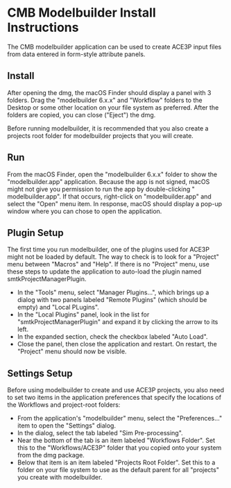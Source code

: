 # CMB Modelbuilder Install Instructions

The CMB modelbuilder application can be used to create ACE3P input
files from data entered in form-style attribute panels.


## Install

After opening the dmg, the macOS Finder should display a panel with 3
folders. Drag the "modelbuilder 6.x.x" and "Workflow" folders to the
Desktop or some other location on your file system as preferred. After
the folders are copied, you can close ("Eject") the dmg.

Before running modelbuilder, it is recommended that you also create a
projects root folder for modelbuilder projects that you will create.


## Run

From the macOS Finder, open the "modelbuilder 6.x.x" folder to show the
"modelbuilder.app" application. Because the app is not signed, macOS might
not give you permission to run the app by double-clicking " modelbuilder.app".
If that occurs, right-click on "modelbuilder.app" and select the "Open" menu
item. In response, macOS should display a pop-up window where you can chose
to open the application.


## Plugin Setup

The first time you run modelbuilder, one of the plugins used for ACE3P might
not be loaded by default. The way to check is to look for a "Project" menu
between "Macros" and "Help". If there is no "Project" menu, use these steps to
update the application to auto-load the plugin named smtkProjectManagerPlugin.

* In the "Tools" menu, select "Manager Plugins...", which brings up a dialog
  with two panels labeled "Remote Plugins" (which should be empty) and
  "Local PLugins".
* In the "Local Plugins" panel, look in the list for
  "smtkProjectManagerPlugin" and expand it by clicking the arrow to its left.
* In the expanded section, check the checkbox labeled "Auto Load".
* Close the panel, then close the application and restart. On restart, the
  "Project" menu should now be visible.


## Settings Setup

Before using modelbuilder to create and use ACE3P projects, you also need to
set two items in the application preferences that specify the locations of the
Workflows and project-root folders:

* From the application's "modelbuilder" menu, select the "Preferences..." item
  to open the "Settings" dialog.
* In the dialog, select the tab labeled "Sim Pre-processing".
* Near the bottom of the tab is an item labeled "Workflows Folder". Set this to
  the "Workflows/ACE3P" folder that you copied onto your system from the dmg
  package.
* Below that item is an item labeled "Projects Root Folder". Set this to a
  folder on your file system to use as the default parent for all "projects"
  you create with modelbuilder.
